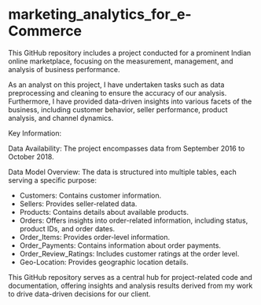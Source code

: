 # marketing_analytics_for_e-Commerce
This GitHub repository includes a project conducted for a prominent Indian online marketplace, focusing on the measurement, management, and analysis of business performance.

As an analyst on this project, I have undertaken tasks such as data preprocessing and cleaning to ensure the accuracy of our analysis. Furthermore, I have provided data-driven insights into various facets of the business, including customer behavior, seller performance, product analysis, and channel dynamics.

Key Information:

Data Availability: The project encompasses data from September 2016 to October 2018.

Data Model Overview: The data is structured into multiple tables, each serving a specific purpose:

- Customers: Contains customer information.
- Sellers: Provides seller-related data.
- Products: Contains details about available products.
- Orders: Offers insights into order-related information, including status, product IDs, and order dates.
- Order_Items: Provides order-level information.
- Order_Payments: Contains information about order payments.
- Order_Review_Ratings: Includes customer ratings at the order level.
- Geo-Location: Provides geographic location details.

This GitHub repository serves as a central hub for project-related code and documentation, offering insights and analysis results derived from my work to drive data-driven decisions for our client.
